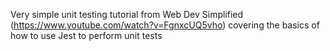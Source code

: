Very simple unit testing tutorial from Web Dev Simplified (https://www.youtube.com/watch?v=FgnxcUQ5vho) covering the basics of how to use Jest to perform unit tests
